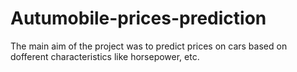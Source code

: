 # Autumobile-prices-prediction

The main aim of the project was to predict prices on cars based on dofferent characteristics like horsepower, etc.

